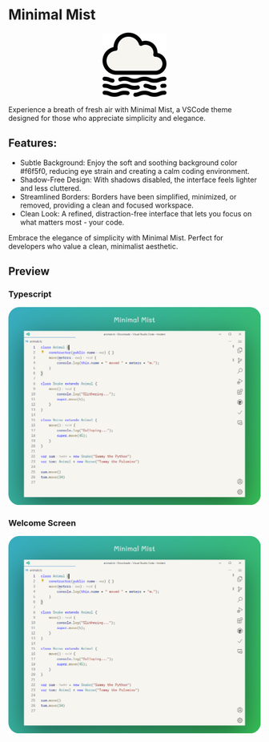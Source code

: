 # Minimal Mist

<p style="text-align: center;">
  <img src="media/icon.png" width="128xpx"/>
</p>

Experience a breath of fresh air with Minimal Mist, a VSCode theme designed for those who appreciate simplicity and elegance.

## Features:

- Subtle Background: Enjoy the soft and soothing background color #f6f5f0, reducing eye strain and creating a calm coding environment.
- Shadow-Free Design: With shadows disabled, the interface feels lighter and less cluttered.
- Streamlined Borders: Borders have been simplified, minimized, or removed, providing a clean and focused workspace.
- Clean Look: A refined, distraction-free interface that lets you focus on what matters most - your code.

Embrace the elegance of simplicity with Minimal Mist. Perfect for developers who value a clean, minimalist aesthetic.

## Preview

### Typescript

<img src="./media/typescript-banner-rounded.PNG"/>

### Welcome Screen

<img src="./media/welcome-banner-rounded.PNG"/>
